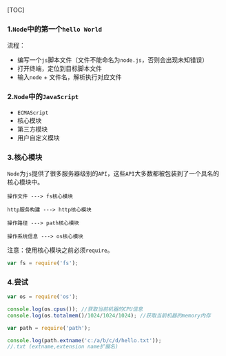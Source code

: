 [TOC]

### 1.`Node`中的第一个`hello World`

流程：

- 编写一个`js`脚本文件（文件不能命名为`node.js`，否则会出现未知错误）
- 打开终端，定位到目标脚本文件
- 输入`node` + 文件名，解析执行对应文件 

### 2.`Node`中的`JavaScript`

- `ECMAScript`
- 核心模块
- 第三方模块
- 用户自定义模块

### 3.核心模块

`Node`为`js`提供了很多服务器级别的`API`，这些`API`大多数都被包装到了一个具名的核心模块中。

```
操作文件 ---> fs核心模块
```

```
http服务构建 ---> http核心模块
```

```
操作路径 ---> path核心模块
```

```
操作系统信息 ---> os核心模块
```

注意：使用核心模块之前必须`require`。

```javascript
var fs = require('fs');
```

### 4.尝试

```javascript
var os = require('os');

console.log(os.cpus()); //获取当前机器的CPU信息
console.log(os.totalmem()/1024/1024/1024); //获取当前机器的memory内存
```

```javascript
var path = require('path');

console.log(path.extname('c:/a/b/c/d/hello.txt')); 
//.txt (extname,extension name扩展名)
```